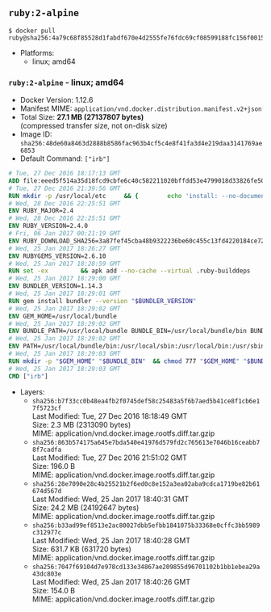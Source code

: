 ## `ruby:2-alpine`

```console
$ docker pull ruby@sha256:4a79c68f85528d1fabdf670e4d2555fe76fdc69cf08599188fc156f0015ae246
```

-	Platforms:
	-	linux; amd64

### `ruby:2-alpine` - linux; amd64

-	Docker Version: 1.12.6
-	Manifest MIME: `application/vnd.docker.distribution.manifest.v2+json`
-	Total Size: **27.1 MB (27137807 bytes)**  
	(compressed transfer size, not on-disk size)
-	Image ID: `sha256:48de60a8463d2888b8586fac963b4cf5c4e8f41fa3d4e219daa3141769ae6853`
-	Default Command: `["irb"]`

```dockerfile
# Tue, 27 Dec 2016 18:17:13 GMT
ADD file:eeed5f514a35d18fcd9cbfe6c40c582211020bffdd53e4799018d33826fe5067 in / 
# Tue, 27 Dec 2016 21:39:56 GMT
RUN mkdir -p /usr/local/etc 	&& { 		echo 'install: --no-document'; 		echo 'update: --no-document'; 	} >> /usr/local/etc/gemrc
# Wed, 28 Dec 2016 22:25:51 GMT
ENV RUBY_MAJOR=2.4
# Wed, 28 Dec 2016 22:25:51 GMT
ENV RUBY_VERSION=2.4.0
# Fri, 06 Jan 2017 00:21:19 GMT
ENV RUBY_DOWNLOAD_SHA256=3a87fef45cba48b9322236be60c455c13fd4220184ce7287600361319bb63690
# Wed, 25 Jan 2017 18:26:27 GMT
ENV RUBYGEMS_VERSION=2.6.10
# Wed, 25 Jan 2017 18:28:59 GMT
RUN set -ex 		&& apk add --no-cache --virtual .ruby-builddeps 		autoconf 		bison 		bzip2 		bzip2-dev 		ca-certificates 		coreutils 		gcc 		gdbm-dev 		glib-dev 		libc-dev 		libffi-dev 		libxml2-dev 		libxslt-dev 		linux-headers 		make 		ncurses-dev 		openssl 		openssl-dev 		procps 		readline-dev 		ruby 		tar 		yaml-dev 		zlib-dev 		xz 		&& wget -O ruby.tar.xz "https://cache.ruby-lang.org/pub/ruby/${RUBY_MAJOR%-rc}/ruby-$RUBY_VERSION.tar.xz" 	&& echo "$RUBY_DOWNLOAD_SHA256 *ruby.tar.xz" | sha256sum -c - 		&& mkdir -p /usr/src/ruby 	&& tar -xJf ruby.tar.xz -C /usr/src/ruby --strip-components=1 	&& rm ruby.tar.xz 		&& cd /usr/src/ruby 		&& { 		echo '#define ENABLE_PATH_CHECK 0'; 		echo; 		cat file.c; 	} > file.c.new 	&& mv file.c.new file.c 		&& autoconf 	&& ac_cv_func_isnan=yes ac_cv_func_isinf=yes 		./configure --disable-install-doc --enable-shared 	&& make -j"$(getconf _NPROCESSORS_ONLN)" 	&& make install 		&& runDeps="$( 		scanelf --needed --nobanner --recursive /usr/local 			| awk '{ gsub(/,/, "\nso:", $2); print "so:" $2 }' 			| sort -u 			| xargs -r apk info --installed 			| sort -u 	)" 	&& apk add --virtual .ruby-rundeps $runDeps 		bzip2 		ca-certificates 		libffi-dev 		openssl-dev 		yaml-dev 		procps 		zlib-dev 	&& apk del .ruby-builddeps 	&& cd / 	&& rm -r /usr/src/ruby 		&& gem update --system "$RUBYGEMS_VERSION"
# Wed, 25 Jan 2017 18:29:00 GMT
ENV BUNDLER_VERSION=1.14.3
# Wed, 25 Jan 2017 18:29:01 GMT
RUN gem install bundler --version "$BUNDLER_VERSION"
# Wed, 25 Jan 2017 18:29:02 GMT
ENV GEM_HOME=/usr/local/bundle
# Wed, 25 Jan 2017 18:29:02 GMT
ENV BUNDLE_PATH=/usr/local/bundle BUNDLE_BIN=/usr/local/bundle/bin BUNDLE_SILENCE_ROOT_WARNING=1 BUNDLE_APP_CONFIG=/usr/local/bundle
# Wed, 25 Jan 2017 18:29:02 GMT
ENV PATH=/usr/local/bundle/bin:/usr/local/sbin:/usr/local/bin:/usr/sbin:/usr/bin:/sbin:/bin
# Wed, 25 Jan 2017 18:29:03 GMT
RUN mkdir -p "$GEM_HOME" "$BUNDLE_BIN" 	&& chmod 777 "$GEM_HOME" "$BUNDLE_BIN"
# Wed, 25 Jan 2017 18:29:03 GMT
CMD ["irb"]
```

-	Layers:
	-	`sha256:b7f33cc0b48ea4fb2f0745def58c25483a5f6b7aed5b41ce8f1cb6e17f5723cf`  
		Last Modified: Tue, 27 Dec 2016 18:18:49 GMT  
		Size: 2.3 MB (2313090 bytes)  
		MIME: application/vnd.docker.image.rootfs.diff.tar.gzip
	-	`sha256:863b574175a645e7bda540e41976d579fd2c765613e7046b16ceabb78f7cadfa`  
		Last Modified: Tue, 27 Dec 2016 21:51:02 GMT  
		Size: 196.0 B  
		MIME: application/vnd.docker.image.rootfs.diff.tar.gzip
	-	`sha256:28e7090e28c4b25521b2f6ed0c8e152a3ea02aba9cdca1719be82b61674d567d`  
		Last Modified: Wed, 25 Jan 2017 18:40:31 GMT  
		Size: 24.2 MB (24192647 bytes)  
		MIME: application/vnd.docker.image.rootfs.diff.tar.gzip
	-	`sha256:b33ad99ef8513e2ac80027dbb5efbb1841075b33368e0cffc3bb5989c312977c`  
		Last Modified: Wed, 25 Jan 2017 18:40:28 GMT  
		Size: 631.7 KB (631720 bytes)  
		MIME: application/vnd.docker.image.rootfs.diff.tar.gzip
	-	`sha256:7047f69104d7e978cd133e34867ae209855d96701102b1bb1ebea29a43dc803e`  
		Last Modified: Wed, 25 Jan 2017 18:40:26 GMT  
		Size: 154.0 B  
		MIME: application/vnd.docker.image.rootfs.diff.tar.gzip
